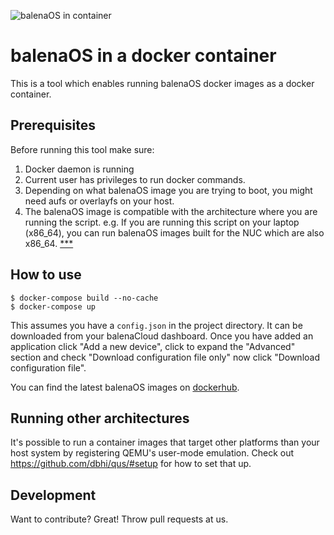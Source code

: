 ![balenaOS in container](/images/balenaos-in-container.png)

# balenaOS in a docker container

This is a tool which enables running balenaOS docker images as a docker container.

## Prerequisites

Before running this tool make sure:

1. Docker daemon is running
2. Current user has privileges to run docker commands.
3. Depending on what balenaOS image you are trying to boot, you might need aufs or overlayfs on your host.
4. The balenaOS image is compatible with the architecture where you are running the script. e.g. If you are running this script on your laptop (x86_64), you can run balenaOS images built for the NUC which are also x86_64. [***](#running-other-architectures)

## How to use
```
$ docker-compose build --no-cache
$ docker-compose up
```

This assumes you have a `config.json` in the project directory. It can be downloaded from your balenaCloud dashboard. Once you have added an application click "Add a new device", click to expand the "Advanced" section and check "Download configuration file only" now click "Download configuration file".

You can find the latest balenaOS images on [dockerhub](https://hub.docker.com/r/resin/resinos/tags).

## Running other architectures

It's possible to run a container images that target other platforms than your host system by registering QEMU's user-mode emulation.
Check out https://github.com/dbhi/qus/#setup for how to set that up.

## Development

Want to contribute? Great! Throw pull requests at us.
